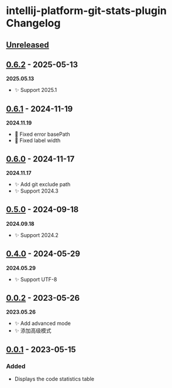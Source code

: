 <!-- Keep a Changelog guide -> https://keepachangelog.com -->

# intellij-platform-git-stats-plugin Changelog

## [Unreleased]

## [0.6.2] - 2025-05-13

**2025.05.13**

- ✨ Support 2025.1

## [0.6.1] - 2024-11-19

**2024.11.19**

- 🐛 Fixed error basePath
- 🐛 Fixed label width

## [0.6.0] - 2024-11-17

**2024.11.17**

- ✨ Add git exclude path
- ✨ Support 2024.3

## [0.5.0] - 2024-09-18

**2024.09.18**

- ✨ Support 2024.2

## [0.4.0] - 2024-05-29

**2024.05.29**

- ✨ Support UTF-8

## [0.0.2] - 2023-05-26

**2023.05.26**

- ✨ Add advanced mode
- ✨ 添加高级模式

## [0.0.1] - 2023-05-15

### Added

- Displays the code statistics table

[Unreleased]: https://github.com/zhensherlock/intellij-platform-git-stats-plugin/compare/v0.6.2...HEAD
[0.6.2]: https://github.com/zhensherlock/intellij-platform-git-stats-plugin/compare/v0.6.1...v0.6.2
[0.6.1]: https://github.com/zhensherlock/intellij-platform-git-stats-plugin/compare/v0.6.0...v0.6.1
[0.6.0]: https://github.com/zhensherlock/intellij-platform-git-stats-plugin/compare/v0.5.0...v0.6.0
[0.5.0]: https://github.com/zhensherlock/intellij-platform-git-stats-plugin/compare/v0.4.0...v0.5.0
[0.4.0]: https://github.com/zhensherlock/intellij-platform-git-stats-plugin/compare/v0.0.2...v0.4.0
[0.0.2]: https://github.com/zhensherlock/intellij-platform-git-stats-plugin/compare/v0.0.1...v0.0.2
[0.0.1]: https://github.com/zhensherlock/intellij-platform-git-stats-plugin/commits/v0.0.1
[//]: #
